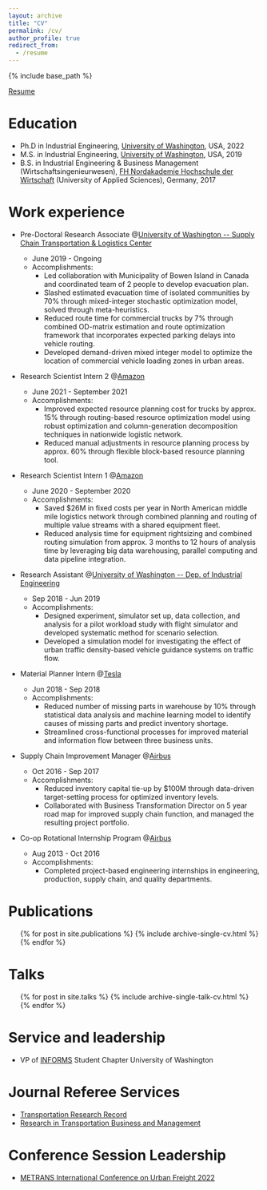 ```yaml
---
layout: archive
title: "CV"
permalink: /cv/
author_profile: true
redirect_from:
  - /resume
---
```


{% include base_path %}

[Resume](https://singfie.github.io/files/Krutein_Fiete_resume-3.pdf)

Education
======
* Ph.D in Industrial Engineering, [University of Washington](https://ise.washington.edu), USA, 2022
* M.S. in Industrial Engineering, [University of Washington](https://ise.washington.edu), USA, 2019
* B.S. in Industrial Engineering & Business Management (Wirtschaftsingenieurwesen), [FH Nordakademie Hochschule der Wirtschaft](https://www.nordakademie.de) (University of Applied Sciences), Germany, 2017

Work experience
======
* Pre-Doctoral Research Associate @[University of Washington -- Supply Chain Transportation & Logistics Center](https://depts.washington.edu/sctlctr/)
  * June 2019 - Ongoing
  * Accomplishments:
    * Led collaboration with Municipality of Bowen Island in Canada and coordinated team of 2 people to develop evacuation plan. 
    * Slashed estimated evacuation time of isolated communities by 70% through mixed-integer stochastic optimization model, solved through meta-heuristics. 
    * Reduced route time for commercial trucks by 7% through combined OD-matrix estimation and route optimization framework that incorporates expected parking delays into vehicle routing. 
    * Developed demand-driven mixed integer model to optimize the location of commercial vehicle loading zones in urban areas.

* Research Scientist Intern 2 @[Amazon](https://www.amazon.science)
  * June 2021 - September 2021
  * Accomplishments:
    * Improved expected resource planning cost for trucks by approx. 15% through routing-based resource optimization model using robust optimization and column-generation decomposition techniques in nationwide logistic network. 
    * Reduced manual adjustments in resource planning process by approx. 60% through flexible block-based resource planning tool.

* Research Scientist Intern 1 @[Amazon](https://www.amazon.science) 
  * June 2020 - September 2020
  * Accomplishments:
    * Saved $26M in fixed costs per year in North American middle mile logistics network through combined planning and routing of multiple value streams with a shared equipment fleet. 
    * Reduced analysis time for equipment rightsizing and combined routing simulation from approx. 3 months to 12 hours of analysis time by leveraging big data warehousing, parallel computing and data pipeline integration.

* Research Assistant @[University of Washington -- Dep. of Industrial Engineering](https://ise.washington.edu) 
  * Sep 2018 - Jun 2019
  * Accomplishments:
    * Designed experiment, simulator set up, data collection, and analysis for a pilot workload study with flight simulator and developed systematic method for scenario selection. 
    * Developed a simulation model for investigating the effect of urban traffic density-based vehicle guidance systems on traffic flow.

* Material Planner Intern @[Tesla](https://www.tesla.com) 
  * Jun 2018 - Sep 2018
  * Accomplishments:
    * Reduced number of missing parts in warehouse by 10% through statistical data analysis and machine learning model to identify causes of missing parts and predict inventory shortage. 
    * Streamlined cross-functional processes for improved material and information flow between three business units.

* Supply Chain Improvement Manager @[Airbus](https://www.airbus.com/en)
  * Oct 2016 - Sep 2017
  * Accomplishments:
    * Reduced inventory capital tie-up by $100M through data-driven target-setting process for optimized inventory levels. 
    * Collaborated with Business Transformation Director on 5 year road map for improved supply chain function, and managed the resulting project portfolio.

* Co-op Rotational Internship Program @[Airbus](https://www.airbus.com/en)
  * Aug 2013 - Oct 2016
  * Accomplishments:
    * Completed project-based engineering internships in engineering, production, supply chain, and quality departments.
  
Publications
======
  <ul>{% for post in site.publications %}
    {% include archive-single-cv.html %}
  {% endfor %}</ul>
  
Talks
======
  <ul>{% for post in site.talks %}
    {% include archive-single-talk-cv.html %}
  {% endfor %}</ul>
  
Service and leadership
======
* VP of [INFORMS](https://www.informs.org) Student Chapter University of Washington

Journal Referee Services
======
* [Transportation Research Record](https://journals.sagepub.com/home/trr)
* [Research in Transportation Business and Management](https://www.sciencedirect.com/journal/research-in-transportation-business-and-management)

Conference Session Leadership
======
* [METRANS International Conference on Urban Freight 2022](https://metrans.org/inuf-2022)
